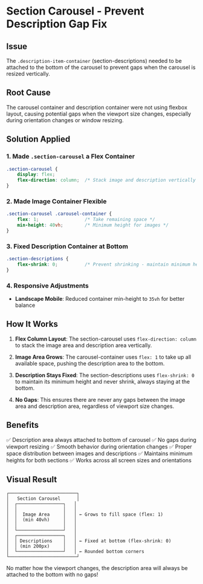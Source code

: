 # Section Carousel - Prevent Description Gap Fix

## Issue
The `.description-item-container` (section-descriptions) needed to be attached to the bottom of the carousel to prevent gaps when the carousel is resized vertically.

## Root Cause
The carousel container and description container were not using flexbox layout, causing potential gaps when the viewport size changes, especially during orientation changes or window resizing.

## Solution Applied

### 1. Made `.section-carousel` a Flex Container
```css
.section-carousel {
    display: flex;
    flex-direction: column;  /* Stack image and description vertically */
}
```

### 2. Made Image Container Flexible
```css
.section-carousel .carousel-container {
    flex: 1;                 /* Take remaining space */
    min-height: 40vh;        /* Minimum height for images */
}
```

### 3. Fixed Description Container at Bottom
```css
.section-descriptions {
    flex-shrink: 0;          /* Prevent shrinking - maintain minimum height */
}
```

### 4. Responsive Adjustments
- **Landscape Mobile**: Reduced container min-height to `35vh` for better balance

## How It Works

1. **Flex Column Layout**: The section-carousel uses `flex-direction: column` to stack the image area and description area vertically.

2. **Image Area Grows**: The carousel-container uses `flex: 1` to take up all available space, pushing the description area to the bottom.

3. **Description Stays Fixed**: The section-descriptions uses `flex-shrink: 0` to maintain its minimum height and never shrink, always staying at the bottom.

4. **No Gaps**: This ensures there are never any gaps between the image area and description area, regardless of viewport size changes.

## Benefits

✅ Description area always attached to bottom of carousel
✅ No gaps during viewport resizing
✅ Smooth behavior during orientation changes
✅ Proper space distribution between images and descriptions
✅ Maintains minimum heights for both sections
✅ Works across all screen sizes and orientations

## Visual Result

```
┌─────────────────────────┐
│   Section Carousel      │
│  ┌─────────────────┐   │
│  │                 │   │
│  │  Image Area     │   │ ← Grows to fill space (flex: 1)
│  │  (min 40vh)     │   │
│  │                 │   │
│  └─────────────────┘   │
│  ┌─────────────────┐   │
│  │ Descriptions    │   │ ← Fixed at bottom (flex-shrink: 0)
│  │ (min 200px)     │   │
│  └─────────────────┘   │ ← Rounded bottom corners
└─────────────────────────┘
```

No matter how the viewport changes, the description area will always be attached to the bottom with no gaps!
